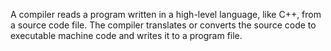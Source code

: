 A compiler reads a program written in a high-level language, like C++, from a source code file. The compiler translates or converts the source code to executable machine code and writes it to a program file.